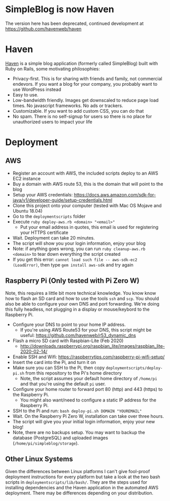 # SimpleBlog is now Haven

The version here has been deprecated, continued development at https://github.com/havenweb/haven

# Haven

[Haven](https://havenweb.org) is a simple blog application (formerly called SimpleBlog) built with Ruby on Rails, some motivating philosophies:

* Privacy-first.  This is for sharing with friends and family, not commercial endevors.  If you want a blog for your company, you probably want to use WordPress instead
* Easy to use.
* Low-bandwidth friendly.  Images get downscaled to reduce page load times.  No javascript frameworks.  No ads or trackers.
* Customizable.  If you want to add custom CSS, you can do that
* No spam. There is no self-signup for users so there is no place for unauthorized users to impact your life

# Deployment
## AWS
* Register an account with AWS, the included scripts deploy to an AWS EC2 instance
* Buy a domain with AWS route 53, this is the domain that will point to the blog
* Setup your AWS credentials: https://docs.aws.amazon.com/sdk-for-java/v1/developer-guide/setup-credentials.html
* Clone this project onto your computer (tested with Mac OS Mojave and Ubuntu 18.04)
* Go to the `deploymentscripts` folder
* Execute `ruby deploy-aws.rb <domain> "<email>"`
  * Put your email address in quotes, this email is used for registering your HTTPS certificate
* Wait.  Deployment can take 20 minutes.
* The script will show you your login information, enjoy your blog
* Note: if anything goes wrong, you can run `ruby cleanup-aws.rb <domain>` to tear down everything the script created
* If you get this error: `cannot load such file -- aws-sdk-ec2 (LoadError)`, then type `gem install aws-sdk` and try again
## Raspberry Pi (Only tested with Pi Zero W)
Note, this requires a little bit more technical knowledge.  You know know how to flash an SD card and how to use the tools `ssh` and `scp`.  You should also be able to configure your own DNS and port forwarding. We're doing this fully headless, not plugging in a display or mouse/keybord to the Raspberry Pi.
* Configure your DNS to point to your home IP address.
  * If you're using AWS Route53 for your DNS, this script might be useful: https://github.com/havenweb/r53_dynamic_dns
* Flash a micro SD card with Raspbian-Lite (Feb 2020)
  * http://downloads.raspberrypi.org/raspbian_lite/images/raspbian_lite-2020-02-14/
* Enable SSH and Wifi: https://raspberrytips.com/raspberry-pi-wifi-setup/
* Insert the card into the Pi, and turn it on
* Make sure you can SSH to the Pi, then copy `deploymentscripts/deploy-pi.sh` from this repository to the Pi's home directory
  * Note, the script assumes your default home directory of `/home/pi` and that you're using the default `pi` user.
* Configure your home router to forward port 80 (http) and 443 (https) to the Raspberry Pi.
  * You might also want/need to configure a static IP address for the Raspberry Pi.
* SSH to the Pi and run: `bash deploy-pi.sh DOMAIN "YOUREMAIL"`
* Wait.  On the Raspberry Pi Zero W, installation can take over three hours.
* The script will give you your initial login information, enjoy your new blog!
* Note, there are no backups setup.  You may want to backup the database (PostgreSQL) and uploaded images (`/home/pi/simpleblog/storage`).

## Other Linux Systems

Given the differences between Linux platforms I can't give fool-proof deployment instructions for every platform but take a look at the two bash scripts in `deploymentscripts/lib/bash/`.  They are the steps used for installing dependencies and the Haven application in the automated AWS deployment.  There may be differences depending on your distribution.

